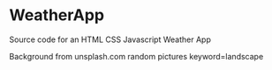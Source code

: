 # WeatherApp
Source code for an HTML CSS Javascript Weather App

Background from unsplash.com random pictures keyword=landscape
